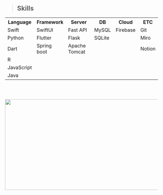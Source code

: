 <!---
- 👋 Hi, I’m @lcy0512
- 👀 I’m interested in ...
- 🌱 I’m currently learning ...
- 💞️ I’m looking to collaborate on ...
- 📫 How to reach me ...
- 😄 Pronouns: ...
- ⚡ Fun fact: ...
--->

<!---
lcy0512/lcy0512 is a ✨ special ✨ repository because its `README.md` (this file) appears on your GitHub profile.
You can click the Preview link to take a look at your changes.
--->

> ## Skills
<table>
  <th>Language</th><th>Framework</th><th>Server</th><th>DB</th><th>Cloud</th><th>ETC</th>
  <tr><td>Swift</td><td>SwiftUI</td><td>Fast API</td><td>MySQL</td><td>Firebase</td><td>Git</td></tr>
  <tr><td>Python</td><td>Flutter</td><td>Flask</td><td>SQLite</td><td></td><td>Miro</td></tr>
  <tr><td>Dart</td><td>Spring boot</td><td>Apache Tomcat</td><td></td><td></td><td>Notion</td></tr>
  <tr><td>R</td><td></td><td></td><td></td><td></td><td></td></tr>
  <tr><td>JavaScript</td><td></td><td></td><td></td><td></td><td></td></tr>
  <tr><td>Java</td><td></td><td></td><td></td><td></td><td></td></tr>
</table>

<br><br>


<a href="https://github.com/devxb/gitanimals">
<img
  src="https://render.gitanimals.org/farms/lcy0512"
  width=600
  height="300"
/>
</a>
